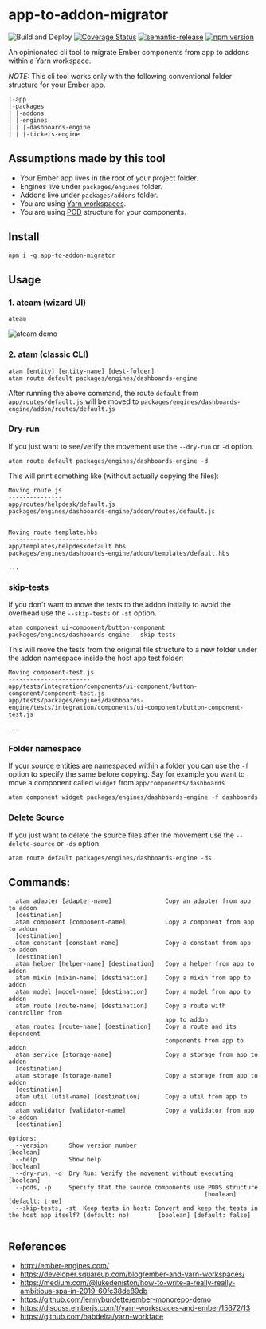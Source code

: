 # app-to-addon-migrator
![Build and Deploy](https://github.com/rajasegar/app-to-addon-migrator/workflows/Build%20and%20Deploy/badge.svg)
[![Coverage Status](https://coveralls.io/repos/github/rajasegar/app-to-addon-migrator/badge.svg?branch=master)](https://coveralls.io/github/rajasegar/app-to-addon-migrator?branch=master)
[![semantic-release](https://img.shields.io/badge/%20%20%F0%9F%93%A6%F0%9F%9A%80-semantic--release-e10079.svg)](https://github.com/semantic-release/semantic-release)
[![npm version](http://img.shields.io/npm/v/app-to-addon-migrator.svg?style=flat)](https://npmjs.org/package/app-to-addon-migrator "View this project on npm")

An opinionated cli tool to migrate Ember components from app to addons within a Yarn workspace.

*NOTE:* This cli tool works only with the following conventional folder structure for your Ember app.

```
|-app
|-packages
| |-addons
| |-engines
| | |-dashboards-engine
| | |-tickets-engine

```

## Assumptions made by this tool
- Your Ember app lives in the root of your project folder.
- Engines live under `packages/engines` folder.
- Addons live under `packages/addons` folder.
- You are using [Yarn workspaces](https://classic.yarnpkg.com/en/docs/workspaces/).
- You are using [POD](https://cli.emberjs.com/release/advanced-use/project-layouts/#podslayout) structure for your components.

## Install
```
npm i -g app-to-addon-migrator
```

## Usage

### 1. ateam (wizard UI)
```
ateam
```

![ateam demo](render1590322152486.gif)

### 2. atam (classic CLI)
```
atam [entity] [entity-name] [dest-folder]
atam route default packages/engines/dashboards-engine
```

After running the above command, the route `default` from `app/routes/default.js` will be
moved to `packages/engines/dashboards-engine/addon/routes/default.js`

### Dry-run
If you just want to see/verify the movement use the `--dry-run` or `-d` option.

```
atam route default packages/engines/dashboards-engine -d
```

This will print something like (without actually copying the files):
```
Moving route.js
---------------
app/routes/helpdesk/default.js
packages/engines/dashboards-engine/addon/routes/default.js


Moving route template.hbs
-------------------------
app/templates/helpdeskdefault.hbs
packages/engines/dashboards-engine/addon/templates/default.hbs

...
```

### skip-tests
If you don't want to move the tests to the addon initially to avoid the overhead use the `--skip-tests` or `-st` option.

```
atam component ui-component/button-component packages/engines/dashboards-engine --skip-tests
```

This will move the tests from the original file structure to a new folder under the addon namespace
inside the host app test folder:

```
Moving component-test.js
-----------------------
app/tests/integration/components/ui-component/button-component/component-test.js
app/tests/packages/engines/dashboards-engine/tests/integration/components/ui-component/button-component-test.js

...
```
### Folder namespace
If your source entities are namespaced within a folder you can use the `-f` option to specify the same
before copying.
Say for example you want to move a component called `widget` from `app/components/dashboards`

```
atam component widget packages/engines/dashboards-engine -f dashboards
```

### Delete Source
If you just want to delete the source files after the movement use the `--delete-source` or `-ds` option.

```
atam route default packages/engines/dashboards-engine -ds
```

## Commands:
```
  atam adapter [adapter-name]               Copy an adapter from app to addon
  [destination]
  atam component [component-name]           Copy a component from app to addon
  [destination]
  atam constant [constant-name]             Copy a constant from app to addon
  [destination]
  atam helper [helper-name] [destination]   Copy a helper from app to addon
  atam mixin [mixin-name] [destination]     Copy a mixin from app to addon
  atam model [model-name] [destination]     Copy a model from app to addon
  atam route [route-name] [destination]     Copy a route with controller from
                                            app to addon
  atam routex [route-name] [destination]    Copy a route and its dependent
                                            components from app to addon
  atam service [storage-name]               Copy a storage from app to addon
  [destination]
  atam storage [storage-name]               Copy a storage from app to addon
  [destination]
  atam util [util-name] [destination]       Copy a util from app to addon
  atam validator [validator-name]           Copy a validator from app to addon
  [destination]

Options:
  --version      Show version number                                   [boolean]
  --help         Show help                                             [boolean]
  --dry-run, -d  Dry Run: Verify the movement without executing        [boolean]
  --pods, -p     Specify that the source components use PODS structure
                                                       [boolean] [default: true]
  --skip-tests, -st  Keep tests in host: Convert and keep the tests in the host app itself? (default: no)        [boolean] [default: false]


```

## References

- http://ember-engines.com/
- https://developer.squareup.com/blog/ember-and-yarn-workspaces/
- https://medium.com/@lukedeniston/how-to-write-a-really-really-ambitious-spa-in-2019-60fc38de89db
- https://github.com/lennyburdette/ember-monorepo-demo
- https://discuss.emberjs.com/t/yarn-workspaces-and-ember/15672/13
- https://github.com/habdelra/yarn-workface
